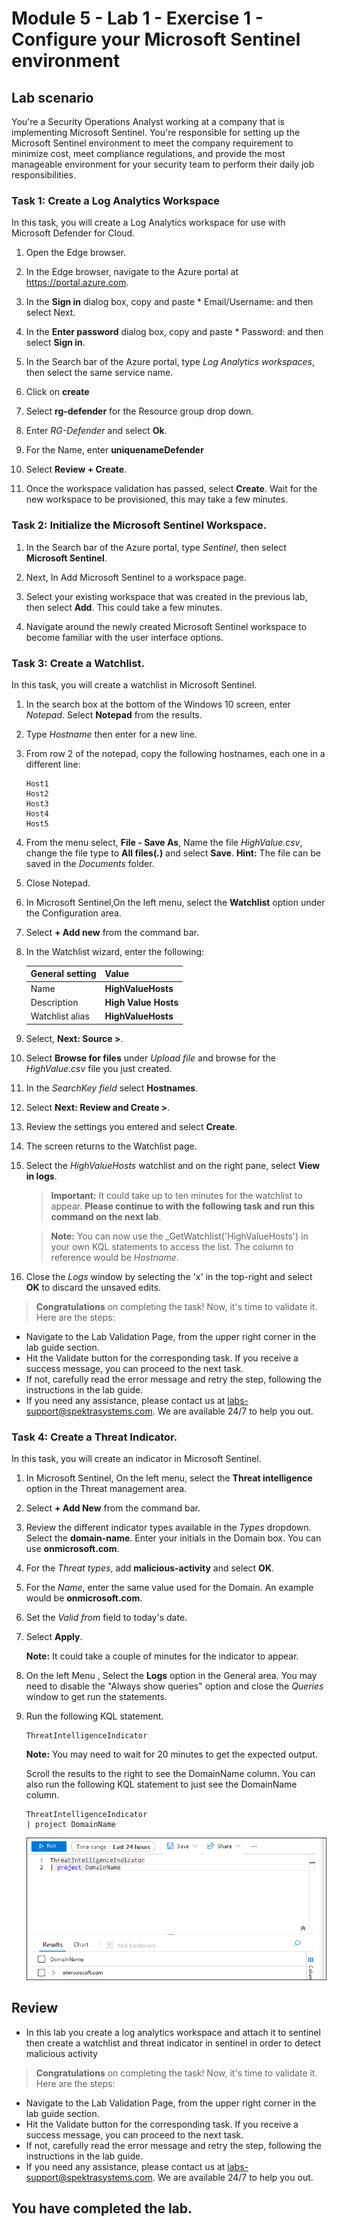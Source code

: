 # Module 5 - Lab 1 - Exercise 1 - Configure your Microsoft Sentinel environment

## Lab scenario

You're a Security Operations Analyst working at a company that is implementing Microsoft Sentinel. You're responsible for setting up the Microsoft Sentinel environment to meet the company requirement to minimize cost, meet compliance regulations, and provide the most manageable environment for your security team to perform their daily job responsibilities.

### Task 1: Create a Log Analytics Workspace

In this task, you will create a Log Analytics workspace for use with Microsoft Defender for Cloud.

1. Open the Edge browser.

1. In the Edge browser, navigate to the Azure portal at https://portal.azure.com.

1. In the **Sign in** dialog box, copy and paste * Email/Username: <inject key="AzureAdUserEmail"></inject> and then select Next.

1. In the **Enter password** dialog box, copy and paste * Password: <inject key="AzureAdUserPassword"></inject> and then select **Sign in**.

1. In the Search bar of the Azure portal, type *Log Analytics workspaces*, then select the same service name.

1. Click on **create**

1. Select **rg-defender** for the Resource group drop down.

1. Enter *RG-Defender* and select **Ok**.

1. For the Name, enter **uniquenameDefender**

1. Select **Review + Create**.

1. Once the workspace validation has passed, select **Create**. Wait for the new workspace to be provisioned, this may take a few minutes.

### Task 2: Initialize the Microsoft Sentinel Workspace.

1. In the Search bar of the Azure portal, type *Sentinel*, then select **Microsoft Sentinel**.

1. Next, In Add Microsoft Sentinel to a workspace page.

1. Select your existing workspace that was created in the previous lab, then select **Add**. This could take a few minutes.

1. Navigate around the newly created Microsoft Sentinel workspace to become familiar with the user interface options.


### Task 3: Create a Watchlist.

In this task, you will create a watchlist in Microsoft Sentinel.

1. In the search box at the bottom of the Windows 10 screen, enter *Notepad*. Select **Notepad** from the results.

1. Type *Hostname* then enter for a new line.

1. From row 2 of the notepad, copy the following hostnames, each one in a different line:

    ```Notepad
    Host1
    Host2
    Host3
    Host4
    Host5
    ```

1. From the menu select, **File - Save As**, Name the file *HighValue.csv*, change the file type to **All files(*.*)** and select **Save**. **Hint:** The file can be saved in the *Documents* folder.

1. Close Notepad.

1. In Microsoft Sentinel,On the left menu, select the **Watchlist** option under the Configuration area.

1. Select **+ Add new** from the command bar.

1. In the Watchlist wizard, enter the following:

    |General setting|Value|
    |---|---|
    |Name|**HighValueHosts**|
    |Description|**High Value Hosts**|
    |Watchlist alias|**HighValueHosts**|

1. Select, **Next: Source >**.

1. Select **Browse for files** under *Upload file* and browse for the *HighValue.csv* file you just created.

1. In the *SearchKey field* select **Hostnames**.

1. Select **Next: Review and Create >**.

1. Review the settings you entered and select **Create**.

1. The screen returns to the Watchlist page.

1. Select the *HighValueHosts* watchlist and on the right pane, select **View in logs**.

    >**Important:** It could take up to ten minutes for the watchlist to appear. **Please continue to with the following task and run this command on the next lab**.
    
    >**Note:** You can now use the _GetWatchlist('HighValueHosts') in your own KQL statements to access the list. The column to reference would be *Hostname*.

1. Close the *Logs* window by selecting the 'x' in the top-right and select **OK** to discard the unsaved edits.

> **Congratulations** on completing the task! Now, it's time to validate it. Here are the steps:

- Navigate to the Lab Validation Page, from the upper right corner in the lab guide section.
- Hit the Validate button for the corresponding task. If you receive a success message, you can proceed to the next task. 
- If not, carefully read the error message and retry the step, following the instructions in the lab guide.
- If you need any assistance, please contact us at labs-support@spektrasystems.com. We are available 24/7 to help you out.

### Task 4: Create a Threat Indicator.

In this task, you will create an indicator in Microsoft Sentinel.

1. In Microsoft Sentinel, On the left menu, select the **Threat intelligence** option in the Threat management area.

1. Select **+ Add New** from the command bar.

1. Review the different indicator types available in the *Types* dropdown. Select the **domain-name**. Enter your initials in the Domain box. You can use **onmicrosoft.com**.

1. For the *Threat types*, add **malicious-activity** and select **OK**.

1. For the *Name*, enter the same value used for the Domain. An example would be **onmicrosoft.com**.

1. Set the *Valid from* field to today's date.

1. Select **Apply**.

    **Note:** It could take a couple of minutes for the indicator to appear.

1. On the left Menu , Select the **Logs** option in the General area. You may need to disable the "Always show queries" option and close the *Queries* window to get run the statements.

1. Run the following KQL statement.

    ```KQL
    ThreatIntelligenceIndicator
    ```
    **Note:** You may need to wait for 20 minutes to get the expected output.

    Scroll the results to the right to see the DomainName column. You can also run the following KQL statement to just see the DomainName column.  

    ```KQL
    ThreatIntelligenceIndicator
    | project DomainName
    ```

   ![Picture 1](../Media/SC-200-img50.png)

## Review

- In this lab you create a log analytics workspace and attach it to sentinel then create a watchlist and threat indicator in sentinel in order to detect malicious activity

> **Congratulations** on completing the task! Now, it's time to validate it. Here are the steps:

- Navigate to the Lab Validation Page, from the upper right corner in the lab guide section.
- Hit the Validate button for the corresponding task. If you receive a success message, you can proceed to the next task. 
- If not, carefully read the error message and retry the step, following the instructions in the lab guide.
- If you need any assistance, please contact us at labs-support@spektrasystems.com. We are available 24/7 to help you out.

## You have completed the lab.
